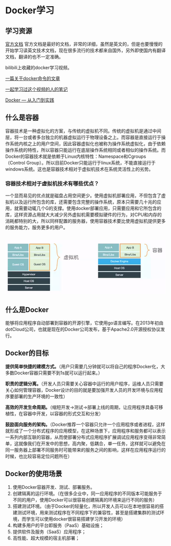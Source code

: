 # Docker学习

## 学习资源

[官方文档](https://docs.docker.com/)    官方文档是最好的文档，非常的详细，虽然是英文的，但是也要慢慢的开始学习读英文技术文档，现在很多流行的技术都来自国外，另外即使国内有翻译文档，翻译的也不一定准确。

bilibili上收藏的docker学习视频。

[一篇关于docker命令的文章](https://blog.csdn.net/xhyxxx/article/details/75447962)

[一起学习过这个视频的人的笔记](https://blog.csdn.net/qq_39564555/article/details/98189151#8)

[Docker — 从入门到实践](https://docker-practice.github.io/)

## 什么是容器

​	容器技术是一种虚拟化的方案，与传统的虚拟机不同。传统的虚拟机是通过中间层，将一台或者多台独立的机器虚拟运行于物理设备之上。而容器是直接运行于操作系统内核之上的用户空间，因此容器虚拟化也被称为操作系统虚拟化，由于依赖操作系统的特性，所以容器只能运行在底层操作系统相同或者相似的操作系统。而Docker的容器技术就是依赖于Linux内核特性：Namespace和Cgroups（Control Group）。所以目前Docker只能运行于linux系统，不能直接运行于windows系统。这也是容器技术相对于虚拟机技术在系统灵活性上的劣势。

### 容器技术相对于虚拟机技术有哪些优点？

​	一个显而易见的优点就是磁盘占用空间更少。使用虚拟机部署应用，不但包含了虚拟机以及运行所包含的库，还需要包含完整的操作系统，原本只需要几十兆的应用，就需要动辄几个G的支撑。使用docker部署应用，只需要应用和它所包含的库，这样资源占用就大大减少另外虚拟机需要模拟硬件的行为，对CPU和内存的消耗都特别的大，所以同样配置的服务器，使用容器技术要比使用虚拟机提供更多的服务能力，服务更多的用户。

​	![虚拟机和容器层数对比](.\img\1567601310789.png)

## 什么是Docker

​	能够将应用程序自动部署到容器的开源引擎，它使用go语言编写。在2013年初由 dotCloud公司，也就是现在的Docker公司发布，基于Apache2.0开源授权协议发行。

## Docker的目标

​	**提供简单快捷的建模方式。**（用户只需要几分钟就可以将自己的程序Docker化，大多数Docker容器只需要不到1s就可以运行起来。）

​	**职责的逻辑分离。**（开发人员只需要关心容器中运行的用户程序，运维人员只需要关心如何管理容器，Docker设计的目的就是要加强开发人员的开发环境与应用程序要部署的生产环境的一致性）

​	**高效的开发生命周期。**（缩短开发->测试->部署上线的周期，让应用程序具备可移植性，在容器中开发，以容器的形式交互和分发）

​	**鼓励面向服务的架构。**（Docker推荐一个容器只允许一个应用程序或者进程，这样就形成了一个分布式程序的应用模型，在这种场景下，应用程序和服务都可以表示一系列内部互联的容器，从而使部署分布式应用程序扩展调试应用程序变得非常简单，这就像我们在开发中的思想，高内聚，低耦合，单一任务，这样就可以避免在同一服务器上部署不同服务时可能带来的服务之间的影响，这样在应用程序运行的时候，也比较容易定位问题所在）

## Docker的使用场景

1. 使用Docker容器开发、测试、部署服务。
2. 创建隔离的运行环境。（在很多企业中，同一应用程序的不同版本可能服务于不同的用户，使用Docker可以很容易创建隔离的环境来运行不同的服务）
3. 搭建测试环境。（由于Docker的轻量化，所以开发人员可以在本地很容易的搭建测试环境，用来测试程序在不同程序下的兼容性，甚至是搭建集群的测试环境，而学生可以使用docker很容易搭建学习开发的环境）
4. 构建多用户的平台即服务（PaaS）基础设施；
5. 提供软件及服务（SaaS）应用程序；
6. 高性能、超大规模的宿主机部署；
